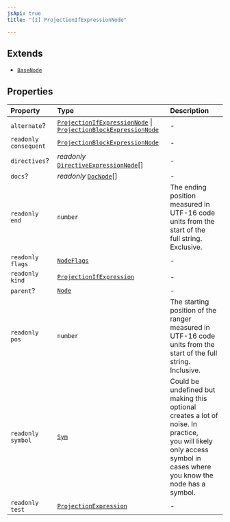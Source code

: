 ```yaml
---
jsApi: true
title: "[I] ProjectionIfExpressionNode"

---
```

## Extends

- [`BaseNode`](Interface.BaseNode.md)

## Properties

| Property | Type | Description |
| :------ | :------ | :------ |
| `alternate`? | [`ProjectionIfExpressionNode`](Interface.ProjectionIfExpressionNode.md) \| [`ProjectionBlockExpressionNode`](Interface.ProjectionBlockExpressionNode.md) | - |
| `readonly` `consequent` | [`ProjectionBlockExpressionNode`](Interface.ProjectionBlockExpressionNode.md) | - |
| `directives`? | *readonly* [`DirectiveExpressionNode`](Interface.DirectiveExpressionNode.md)[] | - |
| `docs`? | *readonly* [`DocNode`](Interface.DocNode.md)[] | - |
| `readonly` `end` | `number` | The ending position measured in UTF-16 code units from the start of the<br />full string. Exclusive. |
| `readonly` `flags` | [`NodeFlags`](Enumeration.NodeFlags.md) | - |
| `readonly` `kind` | [`ProjectionIfExpression`](Enumeration.SyntaxKind.md#projectionifexpression) | - |
| `parent`? | [`Node`](Type.Node.md) | - |
| `readonly` `pos` | `number` | The starting position of the ranger measured in UTF-16 code units from the<br />start of the full string. Inclusive. |
| `readonly` `symbol` | [`Sym`](Interface.Sym.md) | Could be undefined but making this optional creates a lot of noise. In practice,<br />you will likely only access symbol in cases where you know the node has a symbol. |
| `readonly` `test` | [`ProjectionExpression`](Type.ProjectionExpression.md) | - |
